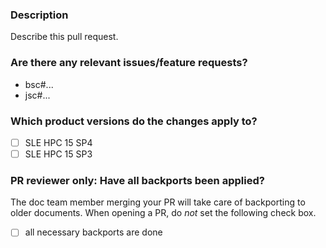 ### Description

Describe this pull request.

### Are there any relevant issues/feature requests?

* bsc#...
* jsc#...

### Which product versions do the changes apply to?

- [ ] SLE HPC 15 SP4
- [ ] SLE HPC 15 SP3

### PR reviewer only: Have all backports been applied?

The doc team member merging your PR will take care of backporting to older documents.
When opening a PR, do *not* set the following check box.

- [ ] all necessary backports are done

